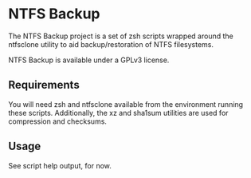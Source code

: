 NTFS Backup
===========

The NTFS Backup project is a set of zsh scripts wrapped around the ntfsclone
utility to aid backup/restoration of NTFS filesystems.

NTFS Backup is available under a GPLv3 license.

Requirements
--

You will need zsh and ntfsclone available from the environment running these
scripts. Additionally, the xz and sha1sum utilities are used for compression and
checksums.

Usage
--

See script help output, for now.

